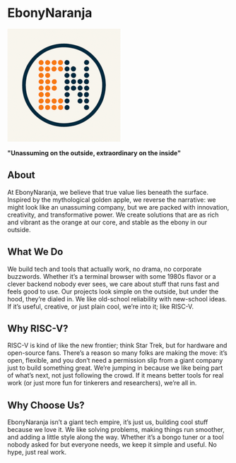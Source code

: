 # **EbonyNaranja**


![EbonyNaranja Logo](../assets/ebonynaranja_logo_mini.png)


**"Unassuming on the outside, extraordinary on the inside"**

## **About**
At EbonyNaranja, we believe that true value lies beneath the surface. Inspired by the mythological golden apple, we reverse the narrative: we might look like an unassuming company, but we are packed with innovation, creativity, and transformative power. We create solutions that are as rich and vibrant as the orange at our core, and stable as the ebony in our outside.


## **What We Do**

We build tech and tools that actually work, no drama, no corporate buzzwords. Whether it’s a terminal browser with some 1980s flavor or a clever backend nobody ever sees, we care about stuff that runs fast and feels good to use. Our projects look simple on the outside, but under the hood, they’re dialed in. We like old-school reliability with new-school ideas. If it’s useful, creative, or just plain cool, we’re into it; like RISC-V.


## **Why RISC-V?**

RISC-V is kind of like the new frontier; think Star Trek, but for hardware and open-source fans. There’s a reason so many folks are making the move: it’s open, flexible, and you don’t need a permission slip from a giant company just to build something great. We’re jumping in because we like being part of what’s next, not just following the crowd. If it means better tools for real work (or just more fun for tinkerers and researchers), we’re all in.


## **Why Choose Us?**

EbonyNaranja isn’t a giant tech empire, it’s just us, building cool stuff because we love it. We like solving problems, making things run smoother, and adding a little style along the way. Whether it’s a bongo tuner or a tool nobody asked for but everyone needs, we keep it simple and useful. No hype, just real work.

